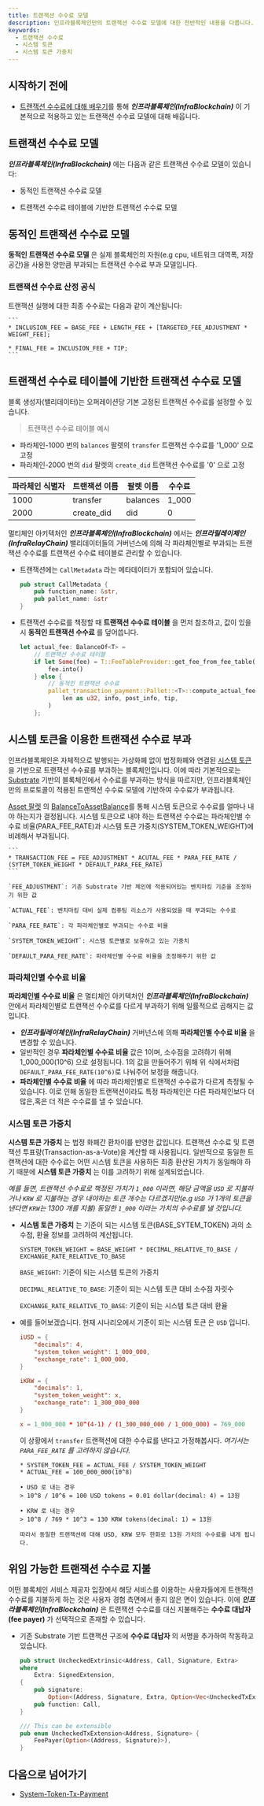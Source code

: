```yaml
---
title: 트랜잭션 수수료 모델
description: 인프라블록체인만의 트랜잭션 수수료 모델에 대한 전반적인 내용을 다룹니다.
keywords:
  - 트랜잭션 수수료
  - 시스템 토큰
  - 시스템 토큰 가중치
---
```


## 시작하기 전에

- [트랜잭션 수수료에 대해 배우기](../substrate/learn/frame/tx-weights-fees.md)를 통해 **_인프라블록체인(InfraBlockchain)_** 이 기본적으로 적용하고 있는 트랜잭션 수수료 모델에 대해 배웁니다.

## 트랜잭션 수수료 모델

**_인프라블록체인(InfraBlockchain)_** 에는 다음과 같은 트랜잭션 수수료 모델이 있습니다:

- 동적인 트랜잭션 수수료 모델

- 트랜잭션 수수료 테이블에 기반한 트랜잭션 수수료 모델

## 동적인 트랜잭션 수수료 모델

**동적인 트랜잭션 수수료 모델** 은 실제 블록체인의 자원(e.g cpu, 네트워크 대역폭, 저장 공간)을 사용한 양만큼 부과되는 트랜잭션 수수료 부과 모델입니다.

### 트랜잭션 수수료 산정 공식

트랜잭션 실행에 대한 최종 수수료는 다음과 같이 계산됩니다:

    ```
    * INCLUSION_FEE = BASE_FEE + LENGTH_FEE + [TARGETED_FEE_ADJUSTMENT * WEIGHT_FEE];

    * FINAL_FEE = INCLUSION_FEE + TIP;
    ```

## 트랜잭션 수수료 테이블에 기반한 트랜잭션 수수료 모델

블록 생성자(밸리데이터)는 오퍼레이션당 기본 고정된 트랜잭션 수수료를 설정할 수 있습니다.

> 트랜잭션 수수료 테이블 예시

- 파라체인-1000 번의 `balances` 팔렛의 `transfer` 트랜잭션 수수료를 '1_000' 으로 고정
- 파라체인-2000 번의 `did` 팔렛의 `create_did` 트랜잭션 수수료를 '0' 으로 고정

| 파라체인 식별자 | 트랜잭션 이름 | 팔렛 이름 | 수수료 |
| --------------- | ------------- | --------- | ------ |
| 1000            | transfer      | balances  | 1_000  |
| 2000            | create_did    | did       | 0      |

멀티체인 아키텍처인 **_인프라블록체인(InfraBlockchain)_** 에서는 **_인프라릴레이체인(InfraRelayChain)_** 밸리데이터들의 거버넌스에 의해 각 파라체인별로 부과되는 트랜잭션 수수료를 트랜잭션 수수료 테이블로 관리할 수 있습니다.

- 트랜잭션에는 `CallMetadata` 라는 메타데이터가 포함되어 있습니다.

  ```rust
  pub struct CallMetadata {
      pub function_name: &str,
      pub pallet_name: &str
  }
  ```

- 트랜잭션 수수료를 책정할 때 **트랜잭션 수수료 테이블** 을 먼저 참조하고, 값이 있을 시 **동적인 트랜잭션 수수료** 를 덮어씁니다.

  ```rust
  let actual_fee: BalanceOf<T> =
      // 트랜잭션 수수료 테이블
      if let Some(fee) = T::FeeTableProvider::get_fee_from_fee_table(metadata) {
          fee.into()
      } else {
          // 동적인 트랜잭션 수수료
          pallet_transaction_payment::Pallet::<T>::compute_actual_fee(
              len as u32, info, post_info, tip,
          )
      };
  ```

## 시스템 토큰을 이용한 트랜잭션 수수료 부과

인프라블록체인은 자체적으로 발행되는 가상화폐 없이 법정화폐와 연결된 [시스템 토큰](./system-token.md) 을 기반으로 트랜잭션 수수료를 부과하는 블록체인입니다. 이에 따라 기본적으로는 [Substrate](https://substrate.io) 기반의 블록체인에서 수수료를 부과하는 방식을 따르지만, 인프라블록체인만의 프로토콜이 적용된 트랜잭션 수수료 모델에 기반하여 수수료가 부과됩니다.

[Asset 팔렛](https://paritytech.github.io/substrate/master/pallet_assets/index.html) 의 [BalanceToAssetBalance](https://paritytech.github.io/polkadot-sdk/master/pallet_assets/struct.BalanceToAssetBalance.html)를 통해 시스템 토큰으로 수수료를 얼마나 내야 하는지가 결정됩니다. 시스템 토큰으로 내야 하는 트랜잭션 수수료는 파라체인별 수수료 비율(PARA_FEE_RATE)과 시스템 토큰 가중치(SYSTEM_TOKEN_WEIGHT)에 비례해서 부과됩니다.

    ```
    * TRANSACTION_FEE = FEE_ADJUSTMENT * ACUTAL_FEE * PARA_FEE_RATE / (SYTEM_TOKEN_WEIGHT * DEFAULT_PARA_FEE_RATE)
    ```

    `FEE_ADJUSTMENT`: 기존 Substrate 기반 체인에 적용되어있는 벤치마킹 기준을 조정하기 위한 값

    `ACTUAL_FEE`: 벤치마킹 대비 실제 컴퓨팅 리소스가 사용되었을 때 부과되는 수수료

    `PARA_FEE_RATE`: 각 파라체인별로 부과되는 수수료 비율

    `SYSTEM_TOKEN_WEIGHT`: 시스템 토큰별로 보유하고 있는 가중치

    `DEFAULT_PARA_FEE_RATE`: 파라체인별 수수료 비율을 조정해주기 위한 값

### 파라체인별 수수료 비율

**파라체인별 수수료 비율** 은 멀티체인 아키텍처인 **_인프라블록체인(InfraBlockchain)_** 안에서 파라체인별로 트랜잭션 수수료를 다르게 부과하기 위해 일률적으로 곱해지는 값입니다.

- **_인프라릴레이체인(InfraRelayChain)_** 거버넌스에 의해 **파라체인별 수수료 비율** 을 변경할 수 있습니다.
- 일반적인 경우 **파라체인별 수수료 비율** 값은 1이며, 소수점을 고려하기 위해 1_000_000(10^6) 으로 설정됩니다. 1의 값을 만들어주기 위해 위 식에서처럼 `DEFAULT_PARA_FEE_RATE(10^6)`로 나눠주어 보정을 해줍니다.
- **파라체인별 수수료 비율** 에 따라 파라체인별로 트랜잭션 수수료가 다르게 측정될 수 있습니다. 이로 인해 동일한 트랜잭션이라도 특정 파라체인은 다른 파라체인보다 더 많은,혹은 더 적은 수수료를 낼 수 있습니다.

### 시스템 토큰 가중치

**시스템 토큰 가중치** 는 법정 화폐간 환차이를 반영한 값입니다. 트랜잭션 수수료 및 트랜잭션 투표량(Transaction-as-a-Vote)을 계산할 때 사용됩니다. 일반적으로 동일한 트랜잭션에 대한 수수료는 어떤 시스템 토큰을 사용하든 최종 환산된 가치가 동일해야 하기 때문에 **시스템 토큰 가중치** 는 이를 고려하기 위해 설계되었습니다.

_예를 들면, 트랜잭션 수수료로 책정된 가치가 `1_000` 이라면, 해당 금액을 `USD` 로 지불하거나 `KRW` 로 지불하는 경우 내야하는 토큰 개수는 다르겠지만(e.g `USD` 가 1개의 토큰을 낸다면 `KRW`는 1300 개를 지불) 동일한 `1_000` 이라는 가치의 수수료를 낼 것입니다._

- **시스템 토큰 가중치** 는 기준이 되는 시스템 토큰(BASE_SYTEM_TOKEN) 과의 소수점, 환율 정보를 고려하여 계산됩니다.

  ```
  SYSTEM_TOKEN_WEIGHT = BASE_WEIGHT * DECIMAL_RELATIVE_TO_BASE / EXCHANGE_RATE_RELATIVE_TO_BASE
  ```

  `BASE_WEIGHT`: 기준이 되는 시스템 토큰의 가중치

  `DECIMAL_RELATIVE_TO_BASE`: 기준이 되는 시스템 토큰 대비 소수점 자릿수

  `EXCHANGE_RATE_RELATIVE_TO_BASE`: 기준이 되는 시스템 토큰 대비 환율

- 예를 들어보겠습니다. 현재 시나리오에서 기준이 되는 시스템 토큰 은 `USD` 입니다.

  ```toml
  iUSD = {
      "decimals": 4,
      "system_token_weight": 1_000_000,
      "exchange_rate": 1_000_000,
  }

  iKRW = {
      "decimals": 1,
      "system_token_weight": x,
      "exchange_rate": 1_300_000_000
  }

  x = 1_000_000 * 10^(4-1) / (1_300_000_000 / 1_000_000) = 769_000
  ```

  이 상황에서 `transfer` 트랜잭션에 대한 수수료를 낸다고 가정해봅시다. _여기서는 `PARA_FEE_RATE` 를 고려하지 않습니다._

  ```text
  * SYSTEM_TOKEN_FEE = ACTUAL_FEE / SYSTEM_TOKEN_WEIGHT
  * ACTUAL_FEE = 100_000_000(10^8)

  • USD 로 내는 경우
  > 10^8 / 10^6 = 100 USD tokens = 0.01 dollar(decimal: 4) = 13원

  • KRW 로 내는 경우
  > 10^8 / 769 * 10^3 = 130 KRW tokens(decimal: 1) = 13원

  따라서 동일한 트랜잭션에 대해 USD, KRW 모두 한화로 13원 가치의 수수료를 내게 됩니다.
  ```

## 위임 가능한 트랜잭션 수수료 지불

어떤 블록체인 서비스 제공자 입장에서 해당 서비스를 이용하는 사용자들에게 트랜잭션 수수료를 지불하게 하는 것은 사용자 경험 측면에서 좋지 않은 면이 있습니다. 이에 **_인프라블록체인(InfraBlockchain)_** 은 트랜잭션 수수료를 대신 지불해주는 **수수료 대납자(fee payer)** 가 선택적으로 존재할 수 있습니다.

- 기존 Substrate 기반 트랜잭션 구조에 **수수료 대납자** 의 서명을 추가하여 작동하고 있습니다.

  ```rust
  pub struct UncheckedExtrinsic<Address, Call, Signature, Extra>
  where
      Extra: SignedExtension,
  {
      pub signature:
          Option<(Address, Signature, Extra, Option<Vec<UncheckedTxExtension<Address, Signature>>>)>,
      pub function: Call,
  }

  /// This can be extensible
  pub enum UncheckedTxExtension<Address, Signature> {
      FeePayer(Option<(Address, Signature)>),
  }
  ```

## 다음으로 넘어가기

- [System-Token-Tx-Payment](https://github.com/InfraBlockchain/infrablockchain-substrate/blob/master/substrate/frame/transaction-payment/system-token-tx-payment/src/lib.rs)
